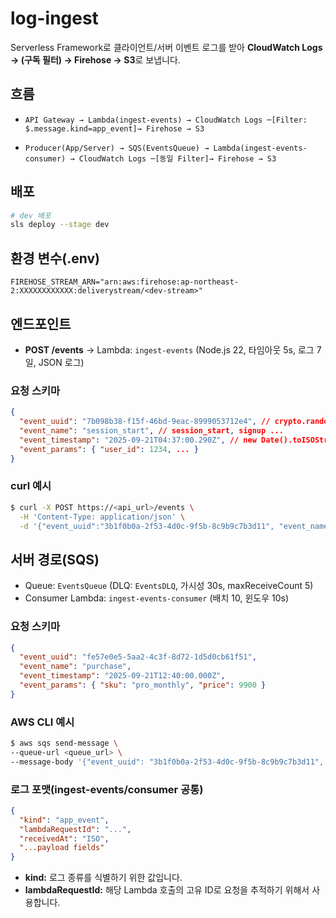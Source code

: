 # log-ingest

Serverless Framework로 클라이언트/서버 이벤트 로그를 받아 **CloudWatch Logs → (구독 필터) → Firehose → S3**로 보냅니다.

## 흐름

- `API Gateway → Lambda(ingest-events) → CloudWatch Logs ─[Filter: $.message.kind=app_event]→ Firehose → S3`

- `Producer(App/Server) → SQS(EventsQueue) → Lambda(ingest-events-consumer) → CloudWatch Logs ─[동일 Filter]→ Firehose → S3`

## 배포

```bash
# dev 배포
sls deploy --stage dev
```

## 환경 변수(.env)

```
FIREHOSE_STREAM_ARN="arn:aws:firehose:ap-northeast-2:XXXXXXXXXXXX:deliverystream/<dev-stream>"
```

## 엔드포인트

- **POST /events** → Lambda: `ingest-events` (Node.js 22, 타임아웃 5s, 로그 7일, JSON 로그)

### 요청 스키마

```json
{
  "event_uuid": "7b098b38-f15f-46bd-9eac-8999053712e4", // crypto.randomUUID()
  "event_name": "session_start", // session_start, signup ...
  "event_timestamp": "2025-09-21T04:37:00.290Z", // new Date().toISOString()
  "event_params": { "user_id": 1234, ... }
}
```

### curl 예시

```bash
$ curl -X POST https://<api_url>/events \
  -H 'Content-Type: application/json' \
  -d '{"event_uuid":"3b1f0b0a-2f53-4d0c-9f5b-8c9b9c7b3d11", "event_name":"app_open", "event_timestamp":"2025-09-21T12:34:56.000Z", "event_params":{"os":"ios","ver":"1.0.0"}}'
```

## 서버 경로(SQS)

- Queue: `EventsQueue` (DLQ: `EventsDLQ`, 가시성 30s, maxReceiveCount 5)
- Consumer Lambda: `ingest-events-consumer` (배치 10, 윈도우 10s)

### 요청 스키마

```json
{
  "event_uuid": "fe57e0e5-5aa2-4c3f-8d72-1d5d0cb61f51",
  "event_name": "purchase",
  "event_timestamp": "2025-09-21T12:40:00.000Z",
  "event_params": { "sku": "pro_monthly", "price": 9900 }
}
```

### AWS CLI 예시

```bash
$ aws sqs send-message \
--queue-url <queue_url> \
--message-body '{"event_uuid": "3b1f0b0a-2f53-4d0c-9f5b-8c9b9c7b3d11", "event_name": "app_open", "event_timestamp": "2025-09-21T12:34:56.000Z"}, "event_params":{"os":"ios","ver":"1.0.0"}}'
```

### 로그 포맷(ingest-events/consumer 공통)

```json
{
  "kind": "app_event",
  "lambdaRequestId": "...",
  "receivedAt": "ISO",
  "...payload fields"
}
```

- **kind:** 로그 종류를 식별하기 위한 값입니다.
- **lambdaRequestId:** 해당 Lambda 호출의 고유 ID로 요청을 추적하기 위해서 사용합니다.
